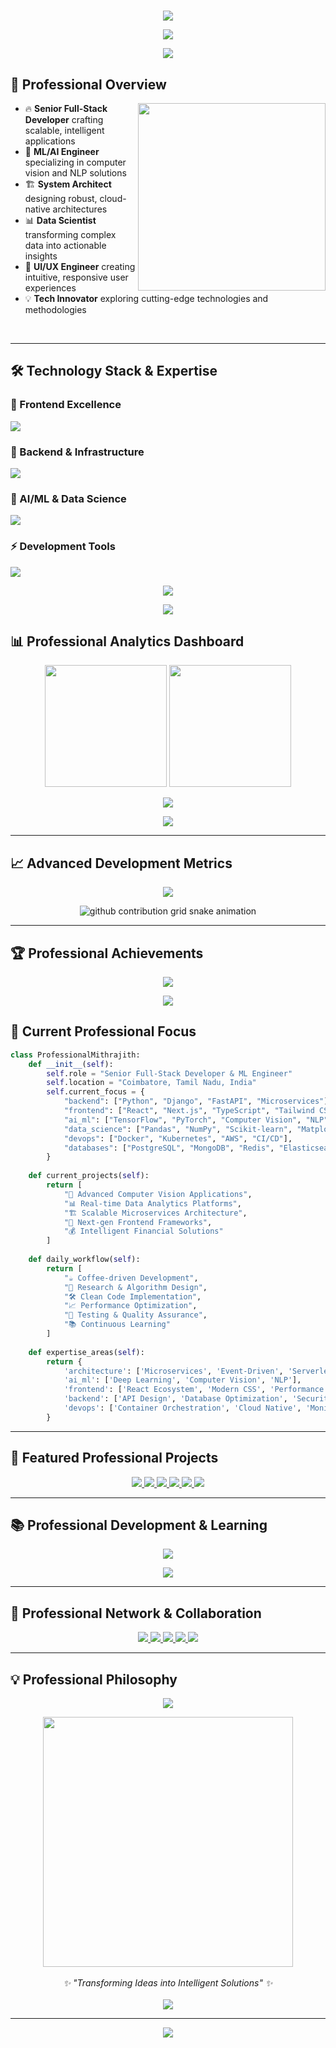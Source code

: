 # <!-- Animated Header with Gradient Wave -->
<p align="center">
  <img src="https://capsule-render.vercel.app/api?type=waving&color=gradient&customColorList=0,2,4,6,8,10&height=280&section=header&text=Mithrajith%20👨‍💻&fontSize=50&fontAlignY=35&desc=Full-Stack%20Developer%20%7C%20ML%20Engineer%20%7C%20AI%20Enthusiast&descAlignY=55&descSize=18&animation=fadeIn&fontColor=ffffff" />
</p>

<!-- Professional Typing Animation -->
<p align="center">
  <img src="https://readme-typing-svg.demolab.com?font=JetBrains+Mono&size=25&duration=3000&pause=1000&color=00D9FF&center=true&vCenter=true&width=600&height=80&lines=🚀+Full-Stack+Engineer;🤖+Machine+Learning+Expert;🎨+Frontend+Architect;🐍+Python+%26+AI+Developer;💡+Innovation+%26+Problem+Solver;📊+Data+Science+Enthusiast;⚡+Building+Intelligent+Solutions" />
</p>

<!-- Animated Divider -->
<p align="center">
  <img src="https://user-images.githubusercontent.com/73097560/115834477-dbab4500-a447-11eb-908a-139a6edaec5c.gif" />
</p>

## 🎯 Professional Overview

<img align="right" src="https://media.giphy.com/media/SWoSkN6DxTszqIKEqv/giphy.gif" width="300" />

- 🔥 **Senior Full-Stack Developer** crafting scalable, intelligent applications
- 🤖 **ML/AI Engineer** specializing in computer vision and NLP solutions  
- 🏗️ **System Architect** designing robust, cloud-native architectures
- 📊 **Data Scientist** transforming complex data into actionable insights
- 🎨 **UI/UX Engineer** creating intuitive, responsive user experiences
- 💡 **Tech Innovator** exploring cutting-edge technologies and methodologies

<br clear="right"/>

---

## 🛠️ Technology Stack & Expertise

### 🎨 Frontend Excellence
<p align="left">
  <img src="https://skillicons.dev/icons?i=react,nextjs,vue,angular,typescript,javascript,html,css,tailwind,bootstrap,figma,sass&theme=dark" />
</p>

### 🔧 Backend & Infrastructure  
<p align="left">
  <img src="https://skillicons.dev/icons?i=python,nodejs,django,flask,fastapi,express,postgresql,mongodb,redis,docker,kubernetes,aws&theme=dark" />
</p>

### 🤖 AI/ML & Data Science
<p align="left">
  <img src="https://skillicons.dev/icons?i=tensorflow,pytorch,opencv,python,r,julia,matlab,elasticsearch,grafana,prometheus&theme=dark" />
</p>

### ⚡ Development Tools
<p align="left">
  <img src="https://skillicons.dev/icons?i=git,github,gitlab,vscode,vim,linux,bash,nginx,jenkins,terraform&theme=dark" />
</p>

<!-- Animated Tech Stack Visualization -->
<p align="center">
  <img src="https://github-readme-tech-stack.vercel.app/api/cards?title=Tech+Stack+Proficiency&titleColor=00D9FF&lineCount=3&theme=radical&bg=0d1117&badge=0d1117&border=30363d&titleSize=20&iconSize=50&width=900&fontSize=16&line1=React%2CNext.js%2CTypeScript%2CTailwind%2CFigma&line2=Python%2CDjango%2CPostgreSQL%2CDocker%2CAWS&line3=TensorFlow%2COpenCV%2CPandas%2CKubernetes%2CJenkins" />
</p>

<!-- Professional Animated Separator -->
<p align="center">
  <img src="https://user-images.githubusercontent.com/73097560/115834477-dbab4500-a447-11eb-908a-139a6edaec5c.gif" />
</p>

## 📊 Professional Analytics Dashboard

<p align="center">
  <!-- Enhanced GitHub Stats -->
  <img src="https://github-readme-stats-git-masterrstaa-rickstaa.vercel.app/api?username=mithrajith&show_icons=true&theme=tokyonight&hide_border=true&include_all_commits=true&count_private=true&line_height=25&title_color=00D9FF&icon_color=00D9FF&text_color=ffffff&bg_color=0d1117" height="195px"/>
  
  <!-- Advanced Streak Stats -->
  <img src="https://streak-stats.demolab.com/?user=mithrajith&theme=tokyonight&hide_border=true&stroke=00D9FF&ring=00D9FF&fire=00D9FF&currStreakNum=ffffff&sideNums=ffffff&currStreakLabel=00D9FF&sideLabels=ffffff&dates=ffffff&background=0d1117" height="195px"/>
</p>

<!-- Language Statistics with Animation -->
<p align="center">
  <img src="https://github-readme-stats-git-masterrstaa-rickstaa.vercel.app/api/top-langs/?username=mithrajith&layout=compact&theme=tokyonight&hide_border=true&langs_count=10&title_color=00D9FF&text_color=ffffff&bg_color=0d1117&card_width=500" />
</p>

<!-- Comprehensive Profile Summary -->
<p align="center">
  <img src="https://github-profile-summary-cards.vercel.app/api/cards/profile-details?username=mithrajith&theme=tokyonight&hide_border=true" />
</p>

---

## 📈 Advanced Development Metrics

<!-- 3D Contribution Graph -->
<p align="center">
  <img src="https://github-readme-activity-graph.vercel.app/graph?username=mithrajith&theme=tokyo-night&hide_border=true&area=true&custom_title=Contribution%20Activity%20Graph&bg_color=0d1117&color=00D9FF&line=00D9FF&point=ffffff" />
</p>

<!-- Animated Contribution Snake -->
<p align="center">
  <picture>
    <source media="(prefers-color-scheme: dark)" srcset="https://raw.githubusercontent.com/mithrajith/mithrajith/output/github-contribution-grid-snake-dark.svg" />
    <source media="(prefers-color-scheme: light)" srcset="https://raw.githubusercontent.com/mithrajith/mithrajith/output/github-contribution-grid-snake.svg" />
    <img alt="github contribution grid snake animation" src="https://raw.githubusercontent.com/mithrajith/mithrajith/output/github-contribution-grid-snake.svg" />
  </picture>
</p>

---

## 🏆 Professional Achievements

<p align="center">
  <img src="https://github-profile-trophy.vercel.app/?username=mithrajith&theme=tokyonight&no-frame=true&no-bg=false&margin-w=15&margin-h=15&column=4&row=2&title=Commits,Stars,Followers,Repositories,PullRequest,Issues" />
</p>

<!-- Animated Separator -->
<p align="center">
  <img src="https://user-images.githubusercontent.com/73097560/115834477-dbab4500-a447-11eb-908a-139a6edaec5c.gif" />
</p>

## 🎯 Current Professional Focus

```python
class ProfessionalMithrajith:
    def __init__(self):
        self.role = "Senior Full-Stack Developer & ML Engineer"
        self.location = "Coimbatore, Tamil Nadu, India"
        self.current_focus = {
            "backend": ["Python", "Django", "FastAPI", "Microservices"],
            "frontend": ["React", "Next.js", "TypeScript", "Tailwind CSS"],
            "ai_ml": ["TensorFlow", "PyTorch", "Computer Vision", "NLP"],
            "data_science": ["Pandas", "NumPy", "Scikit-learn", "Matplotlib"],
            "devops": ["Docker", "Kubernetes", "AWS", "CI/CD"],
            "databases": ["PostgreSQL", "MongoDB", "Redis", "Elasticsearch"]
        }
        
    def current_projects(self):
        return [
            "🤖 Advanced Computer Vision Applications",
            "📊 Real-time Data Analytics Platforms", 
            "🏗️ Scalable Microservices Architecture",
            "🎨 Next-gen Frontend Frameworks",
            "💰 Intelligent Financial Solutions"
        ]
        
    def daily_workflow(self):
        return [
            "☕ Coffee-driven Development",
            "🔬 Research & Algorithm Design", 
            "🛠️ Clean Code Implementation",
            "📈 Performance Optimization",
            "🧪 Testing & Quality Assurance",
            "📚 Continuous Learning"
        ]
        
    def expertise_areas(self):
        return {
            'architecture': ['Microservices', 'Event-Driven', 'Serverless'],
            'ai_ml': ['Deep Learning', 'Computer Vision', 'NLP'],
            'frontend': ['React Ecosystem', 'Modern CSS', 'Performance'],
            'backend': ['API Design', 'Database Optimization', 'Security'],
            'devops': ['Container Orchestration', 'Cloud Native', 'Monitoring']
        }
```

---

## 🌟 Featured Professional Projects

<p align="center">
  <a href="https://github.com/mithrajith/Neo-budget-manager">
    <img src="https://github-readme-stats-git-masterrstaa-rickstaa.vercel.app/api/pin/?username=mithrajith&repo=Neo-budget-manager&theme=tokyonight&hide_border=true&title_color=00D9FF&icon_color=00D9FF&text_color=ffffff&bg_color=0d1117" />
  </a>
  <a href="https://github.com/mithrajith/AI_music_player">
    <img src="https://github-readme-stats-git-masterrstaa-rickstaa.vercel.app/api/pin/?username=mithrajith&repo=AI_music_player&theme=tokyonight&hide_border=true&title_color=00D9FF&icon_color=00D9FF&text_color=ffffff&bg_color=0d1117" />
  </a>
  <a href="https://github.com/mithrajith/slap">
    <img src="https://github-readme-stats-git-masterrstaa-rickstaa.vercel.app/api/pin/?username=mithrajith&repo=slap&theme=tokyonight&hide_border=true&title_color=00D9FF&icon_color=00D9FF&text_color=ffffff&bg_color=0d1117" />
  </a>
  <a href="https://github.com/mithrajith/image_captioning">
    <img src="https://github-readme-stats-git-masterrstaa-rickstaa.vercel.app/api/pin/?username=mithrajith&repo=image_captioning&theme=tokyonight&hide_border=true&title_color=00D9FF&icon_color=00D9FF&text_color=ffffff&bg_color=0d1117" />
  </a>
  <a href="https://github.com/mithrajith/campus-compass">
    <img src="https://github-readme-stats-git-masterrstaa-rickstaa.vercel.app/api/pin/?username=mithrajith&repo=campus-compass&theme=tokyonight&hide_border=true&title_color=00D9FF&icon_color=00D9FF&text_color=ffffff&bg_color=0d1117" />
  </a>
  <a href="https://github.com/mithrajith/Facial-recognition-code">
    <img src="https://github-readme-stats-git-masterrstaa-rickstaa.vercel.app/api/pin/?username=mithrajith&repo=Facial-recognition-code&theme=tokyonight&hide_border=true&title_color=00D9FF&icon_color=00D9FF&text_color=ffffff&bg_color=0d1117" />
  </a>
</p>

---

## 📚 Professional Development & Learning

<p align="center">
  <img src="https://github-readme-quotes-bay.vercel.app/quote?theme=tokyonight&animation=grow_out_in&layout=default&font=JetBrains%20Mono" />
</p>

<!-- Learning Progress Visualization -->
<p align="center">
  <img src="https://github-readme-stats-git-masterrstaa-rickstaa.vercel.app/api/wakatime?username=mithrajith&theme=tokyonight&hide_border=true&title_color=00D9FF&icon_color=00D9FF&text_color=ffffff&bg_color=0d1117&layout=compact" />
</p>

---

## 🤝 Professional Network & Collaboration

<p align="center">
  <a href="mailto:mithrajith.dev.ai@gmail.com">
    <img src="https://img.shields.io/badge/Email-D14836?style=for-the-badge&logo=gmail&logoColor=white&labelColor=D14836" />
  </a>
  <a href="https://linkedin.com/in/mithrajithdev">
    <img src="https://img.shields.io/badge/LinkedIn-0077B5?style=for-the-badge&logo=linkedin&logoColor=white&labelColor=0077B5" />
  </a>
  <a href="https://mithrajithai.netlify.app">
    <img src="https://img.shields.io/badge/Portfolio-FF5722?style=for-the-badge&logo=firefox-browser&logoColor=white&labelColor=FF5722" />
  </a>
  <a href="https://kaggle.com/mithrajithdev">
    <img src="https://img.shields.io/badge/Kaggle-20BEFF?style=for-the-badge&logo=kaggle&logoColor=white&labelColor=20BEFF" />
  </a>
  <a href="https://twitter.com/mithrajithdev_ai">
    <img src="https://img.shields.io/badge/Twitter-1DA1F2?style=for-the-badge&logo=twitter&logoColor=white&labelColor=1DA1F2" />
  </a>
</p>

---

## 💡 Professional Philosophy

<p align="center">
  <img src="https://readme-typing-svg.demolab.com?font=JetBrains+Mono&size=20&duration=4000&pause=1000&color=00D9FF&center=true&vCenter=true&width=800&height=60&lines=💻+Code+with+Purpose%2C+Build+with+Passion;🚀+Innovation+Through+Clean+Architecture;🤖+AI-Powered+Solutions+for+Real+Problems;📊+Data-Driven+Decisions%2C+User-Centric+Design;⚡+Performance%2C+Scalability%2C+Excellence" />
</p>

<p align="center">
  <img src="https://media.giphy.com/media/L1R1tvI9svkIWwpVYr/giphy.gif" width="400" />
  <br><br>
  <i>✨ "Transforming Ideas into Intelligent Solutions" ✨</i>
  <br><br>
  <img src="https://komarev.com/ghpvc/?username=mithrajith&color=00D9FF&style=for-the-badge&label=Profile+Views" />
</p>

---

<!-- Professional Footer -->
<p align="center">
  <img src="https://capsule-render.vercel.app/api?type=waving&color=gradient&customColorList=0,2,4,6,8,10&height=120&section=footer&animation=fadeIn" />
</p>
